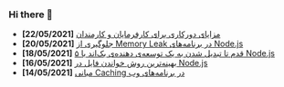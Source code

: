 ### Hi there 👋

<!-- posts -->
* **[22/05/2021]** [مزایای دورکاری برای کارفرمایان و کارمندان](https://liara.ir/blog/%d9%85%d8%b2%d8%a7%db%8c%d8%a7%db%8c-%d8%af%d9%88%d8%b1%da%a9%d8%a7%d8%b1%db%8c-%d8%a8%d8%b1%d8%a7%db%8c-%da%a9%d8%a7%d8%b1%d9%81%d8%b1%d9%85%d8%a7%db%8c%d8%a7%d9%86-%d9%88-%da%a9%d8%a7%d8%b1%d9%85/ "مزایای دورکاری برای کارفرمایان و کارمندان")
* **[20/05/2021]** [جلوگیری از Memory Leak در برنامه‌‌های Node.js](https://liara.ir/blog/%d8%ac%d9%84%d9%88%da%af%db%8c%d8%b1%db%8c-%d8%a7%d8%b2-memory-leak-%d8%af%d8%b1-%d8%a8%d8%b1%d9%86%d8%a7%d9%85%d9%87%e2%80%8c%e2%80%8c%d9%87%d8%a7%db%8c-node-js/ "جلوگیری از Memory Leak در برنامه‌‌های Node.js")
* **[18/05/2021]** [۵ قدم تا تبدیل شدن به یک توسعه‌ی دهنده‌ی بک‌اند با Node.js](https://liara.ir/blog/%db%b5-%d9%82%d8%af%d9%85-%d8%aa%d8%a7-%d8%aa%d8%a8%d8%af%db%8c%d9%84-%d8%b4%d8%af%d9%86-%d8%a8%d9%87-%db%8c%da%a9-%d8%aa%d9%88%d8%b3%d8%b9%d9%87%e2%80%8c%db%8c-%d8%af%d9%87%d9%86%d8%af%d9%87%e2%80%8c/ "۵ قدم تا تبدیل شدن به یک توسعه‌ی دهنده‌ی بک‌اند با Node.js")
* **[16/05/2021]** [بهینه‌ترین روش‌ خواندن فایل در Node.js](https://liara.ir/blog/%d8%a8%d9%87%db%8c%d9%86%d9%87%e2%80%8c%d8%aa%d8%b1%db%8c%d9%86-%d8%b1%d9%88%d8%b4%e2%80%8c-%d8%ae%d9%88%d8%a7%d9%86%d8%af%d9%86-%d9%81%d8%a7%db%8c%d9%84-%d8%af%d8%b1-node-js/ "بهینه‌ترین روش‌ خواندن فایل در Node.js")
* **[14/05/2021]** [مبانی Caching در برنامه‌های وب](https://liara.ir/blog/%d9%85%d8%a8%d8%a7%d9%86%db%8c-caching-%d8%af%d8%b1-%d8%a8%d8%b1%d9%86%d8%a7%d9%85%d9%87%e2%80%8c%d9%87%d8%a7%db%8c-%d9%88%d8%a8/ "مبانی Caching در برنامه‌های وب")<!-- /posts -->
